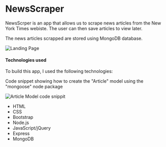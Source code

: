 # NewsScraper

NewsScrper is an app that allows us to scrape news articles from the New York Times webiste. The user can then save articles to view later. 

The news articles scrapped are stored using MongoDB database.

<img src="/images/newsScraper.png" alt="Landing Page"  />

#### Technologies used
To build this app, I used the following technologies:

Code snippet showing how to create the "Article" model using the "mongoose" node package

<img src="/images/articleModel.png" alt="Article Model code snippit"  />

- HTML
- CSS
- Bootstrap
- Node.js
- JavaScript/jQuery
- Express
- MongoDB
